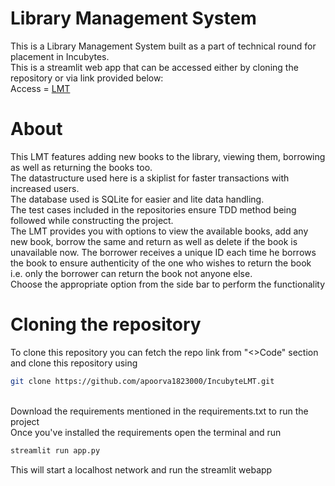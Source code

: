 # Library Management System
This is a Library Management System built as a part of technical round for placement in Incubytes.
<br>This is a streamlit web app that can be accessed either by cloning the repository or via link provided below:
<br>Access = [LMT](https://incubyte-lmt.streamlit.app/)

# About
This LMT features adding new books to the library, viewing them, borrowing as well as returning the books too.
<br>The datastructure used here is a skiplist for faster transactions with increased users. 
<br>The database used is SQLite for easier and lite data handling.
<br>The test cases included in the repositories ensure TDD method being followed while constructing the project.
<br>The LMT provides you with options to view the available books, add any new book, borrow the same and return as well as delete if the book is unavailable now. The borrower receives a unique ID each time he borrows the book to ensure authenticity of the one who wishes to return the book i.e. only the borrower can return the book not anyone else.
<br>Choose the appropriate option from the side bar to perform the functionality 

# Cloning the repository
To clone this repository you can fetch the repo link from "<>Code" section and clone this repository using 
<br>
```bash
git clone https://github.com/apoorva1823000/IncubyteLMT.git
```
<br>Download the requirements mentioned in the requirements.txt to run the project
<br> Once you've installed the requirements open the terminal and run 
```python
streamlit run app.py
```
This will start a localhost network and run the streamlit webapp

